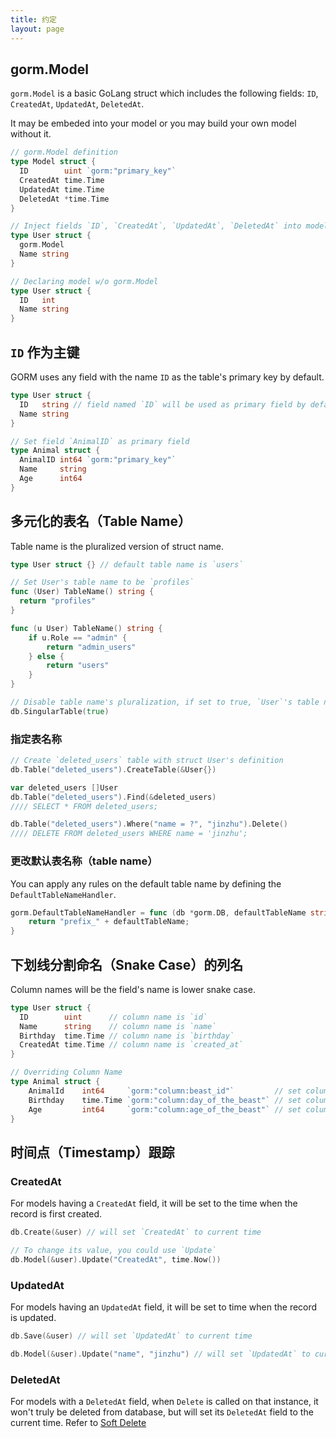 ```yaml
---
title: 约定
layout: page
---
```


## gorm.Model

`gorm.Model` is a basic GoLang struct which includes the following fields: `ID`, `CreatedAt`, `UpdatedAt`, `DeletedAt`.

It may be embeded into your model or you may build your own model without it.

```go
// gorm.Model definition
type Model struct {
  ID        uint `gorm:"primary_key"`
  CreatedAt time.Time
  UpdatedAt time.Time
  DeletedAt *time.Time
}

// Inject fields `ID`, `CreatedAt`, `UpdatedAt`, `DeletedAt` into model `User`
type User struct {
  gorm.Model
  Name string
}

// Declaring model w/o gorm.Model
type User struct {
  ID   int
  Name string
}
```

## `ID` 作为主键

GORM uses any field with the name `ID` as the table's primary key by default.

```go
type User struct {
  ID   string // field named `ID` will be used as primary field by default
  Name string
}

// Set field `AnimalID` as primary field
type Animal struct {
  AnimalID int64 `gorm:"primary_key"`
  Name     string
  Age      int64
}
```

## 多元化的表名（Table Name）

Table name is the pluralized version of struct name.

```go
type User struct {} // default table name is `users`

// Set User's table name to be `profiles`
func (User) TableName() string {
  return "profiles"
}

func (u User) TableName() string {
    if u.Role == "admin" {
        return "admin_users"
    } else {
        return "users"
    }
}

// Disable table name's pluralization, if set to true, `User`'s table name will be `user`
db.SingularTable(true)
```

### 指定表名称

```go
// Create `deleted_users` table with struct User's definition
db.Table("deleted_users").CreateTable(&User{})

var deleted_users []User
db.Table("deleted_users").Find(&deleted_users)
//// SELECT * FROM deleted_users;

db.Table("deleted_users").Where("name = ?", "jinzhu").Delete()
//// DELETE FROM deleted_users WHERE name = 'jinzhu';
```

### 更改默认表名称（table name）

You can apply any rules on the default table name by defining the `DefaultTableNameHandler`.

```go
gorm.DefaultTableNameHandler = func (db *gorm.DB, defaultTableName string) string  {
    return "prefix_" + defaultTableName;
}
```

## 下划线分割命名（Snake Case）的列名

Column names will be the field's name is lower snake case.

```go
type User struct {
  ID        uint      // column name is `id`
  Name      string    // column name is `name`
  Birthday  time.Time // column name is `birthday`
  CreatedAt time.Time // column name is `created_at`
}

// Overriding Column Name
type Animal struct {
    AnimalId    int64     `gorm:"column:beast_id"`         // set column name to `beast_id`
    Birthday    time.Time `gorm:"column:day_of_the_beast"` // set column name to `day_of_the_beast`
    Age         int64     `gorm:"column:age_of_the_beast"` // set column name to `age_of_the_beast`
}
```

## 时间点（Timestamp）跟踪

### CreatedAt

For models having a `CreatedAt` field, it will be set to the time when the record is first created.

```go
db.Create(&user) // will set `CreatedAt` to current time

// To change its value, you could use `Update`
db.Model(&user).Update("CreatedAt", time.Now())
```

### UpdatedAt

For models having an `UpdatedAt` field, it will be set to time when the record is updated.

```go
db.Save(&user) // will set `UpdatedAt` to current time

db.Model(&user).Update("name", "jinzhu") // will set `UpdatedAt` to current time
```

### DeletedAt

For models with a `DeletedAt` field, when `Delete` is called on that instance, it won't truly be deleted from database, but will set its `DeletedAt` field to the current time. Refer to [Soft Delete](/docs/delete.html#Soft-Delete)
